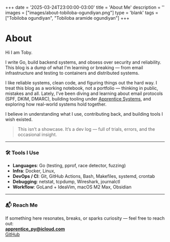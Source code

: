 +++
date = '2025-03-24T23:00:00-03:00'
title = 'About Me'
description = ''
images = ["images/about-tobiloba-ogundiyan.png"]
type = 'blank'
tags = ["Tobiloba ogundiyan", "Tobiloba aramide ogundiyan"]
+++
# About

Hi I am Toby.

I write Go, build backend systems, and obsess over security and reliability.
This blog is a dump of what I'm learning or breaking — from email infrastructure and testing to containers and distributed systems.

I like reliable systems, clean code, and figuring things out the hard way. I treat this blog as a working notebook, not a portfolio — thinking in public, mistakes and all.
Lately, I’ve been diving and learning about email protocols (SPF, DKIM, DMARC), building tooling under [Apprentice Systems](https://github.com/apprentice-system), and exploring how real-world systems hold together.

I believe in understanding what I use, contributing back, and building tools I wish existed.
> This isn’t a showcase. It’s a dev log — full of trials, errors, and the occasional insight.

---

### 🛠 Tools I Use

- **Languages**: Go (testing, pprof, race detector, fuzzing)
- **Infra**: Docker, Linux,
- **DevOps / CI**: Git, GitHub Actions, Bash, Makefiles, systemd, crontab
- **Debugging**: netstat, tcpdump, Wireshark, journalctl
- **Workflow**: GoLand + IdeaVim, macOS M2 Max, Obsidian 

---

### 📬 Reach Me
If something here resonates, breaks, or sparks curiosity — feel free to reach out:  
**[apprentice_py@icloud.com](mailto:apprentice_py@icloud.com)**  
[GitHub](https://github.com/t0gun)

